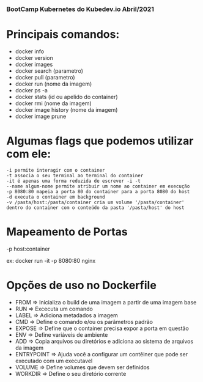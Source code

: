 ### BootCamp Kubernetes do Kubedev.io Abril/2021


# Principais comandos:

- docker info
- docker version
- docker images
- docker search (parametro)
- docker pull (parametro)
- docker run (nome da imagem)
- docker ps -a
- docker stats (id ou apelido do container)
- docker rmi (nome da imagem)
- docker image history (nome da imagem)
- docker image prune

# Algumas flags que podemos utilizar com ele:

    -i permite interagir com o container
    -t associa o seu terminal ao terminal do container
    -it é apenas uma forma reduzida de escrever -i -t
    --name algum-nome permite atribuir um nome ao container em execução
    -p 8080:80 mapeia a porta 80 do container para a porta 8080 do host
    -d executa o container em background
    -v /pasta/host:/pasta/container cria um volume '/pasta/container' dentro do container com o conteúdo da pasta '/pasta/host' do host

# Mapeamento de Portas

-p host:container

ex: docker run -it -p 8080:80 nginx

# Opções de uso no Dockerfile
- FROM => Inicializa o build de uma imagem a partir de uma imagem base
- RUN => Excecuta um comando
- LABEL => Adiciona metadados a imagem
- CMD => Define o comando e/ou os parâmetros padrão
- EXPOSE => Define que o container precisa expor a porta em questão
- ENV => Define variáveis de ambiente
- ADD => Copia arquivos ou diretórios e adiciona ao sistema de arquivos da imagem
- ENTRYPOINT => Ajuda você a configurar um contêiner que pode ser executado com um executavel 
- VOLUME => Define volumes que devem ser definidos
- WORKDIR => Define o seu diretório corrente